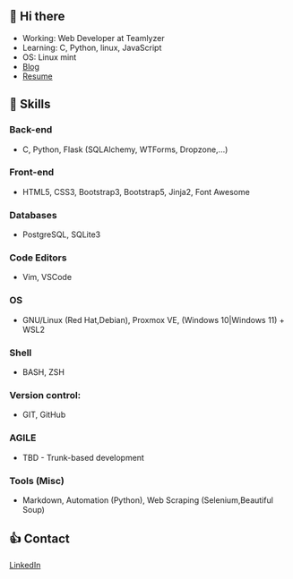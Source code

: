 ## :wave: Hi there 

- Working: Web Developer at Teamlyzer
- Learning: C, Python, linux, JavaScript
- OS: Linux mint
- [Blog](https://phzsantos.github.io/)
- [Resume](https://resume.io/r/jVHSOopiU)

## 🎯 Skills

### Back-end
- C, Python, Flask (SQLAlchemy, WTForms, Dropzone,...)

### Front-end
- HTML5, CSS3, Bootstrap3, Bootstrap5, Jinja2, Font Awesome

### Databases
- PostgreSQL, SQLite3

### Code Editors
- Vim, VSCode

### OS
- GNU/Linux (Red Hat,Debian), Proxmox VE, (Windows 10|Windows 11) + WSL2

### Shell
- BASH, ZSH

### Version control:
- GIT, GitHub

### AGILE
- TBD - Trunk-based development 

### Tools (Misc)
- Markdown, Automation (Python), Web Scraping (Selenium,Beautiful Soup)

## :thumbsup: Contact

[LinkedIn](https://linkedin.com/in/paulo-henrique-zanoteli-santos-758a2320a)
